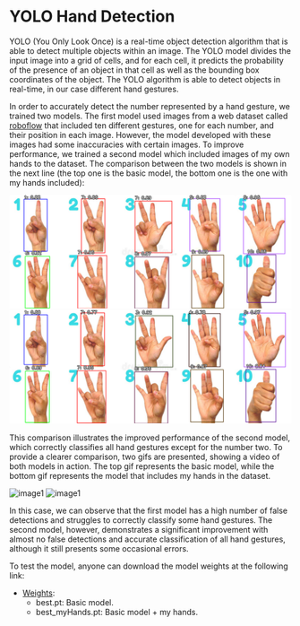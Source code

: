 # YOLO Hand Detection

YOLO (You Only Look Once) is a real-time object detection algorithm that is able to detect multiple objects within an image. The YOLO model divides the input image into a grid of cells, and for each cell, it predicts the probability of the presence of an object in that cell as well as the bounding box coordinates of the object. The YOLO algorithm is able to detect objects in real-time, in our case different hand gestures.

In order to accurately detect the number represented by a hand gesture, we trained two models. The first model used images from a web dataset called [roboflow](https://universe.roboflow.com/ktnf749-snu-ac-kr/sign-hb57g) that included ten different gestures, one for each number, and their position in each image. However, the model developed with these images had some inaccuracies with certain images. To improve performance, we trained a second model which included images of my own hands to the dataset. The comparison between the two models is shown in the next line (the top one is the basic model, the bottom one is the one with my hands included):

<div>
  <img src="https://raw.githubusercontent.com/JoseJuanRC/YOLO-HandDetection/main/Img/predict_model_1.png" alt="Model 1">
  <img src="https://raw.githubusercontent.com/JoseJuanRC/YOLO-HandDetection/main/Img/predict_model_2.png" alt="Model 2">
</div>

This comparison illustrates the improved performance of the second model, which correctly classifies all hand gestures except for the number two. To provide a clearer comparison, two gifs are presented, showing a video of both models in action. The top gif represents the basic model, while the bottom gif represents the model that includes my hands in the dataset.

![image1](https://raw.githubusercontent.com/JoseJuanRC/YOLO-HandDetection/main/output_base_img.gif)
![image1](https://raw.githubusercontent.com/JoseJuanRC/YOLO-HandDetection/main/output_myHands.gif)

In this case, we can observe that the first model has a high number of false detections and struggles to correctly classify some hand gestures. The second model, however, demonstrates a significant improvement with almost no false detections and accurate classification of all hand gestures, although it still presents some occasional errors.

To test the model, anyone can download the model weights at the following link:
- [Weights](https://alumnosulpgc-my.sharepoint.com/:f:/g/personal/jose_reyes119_alu_ulpgc_es/EvnDJH39opRBtTkCFI7NxDQBriaAHcjARowyger6KqjeUw?e=HgMHKB): 
  - best.pt: Basic model.
  - best_myHands.pt: Basic model + my hands.  
